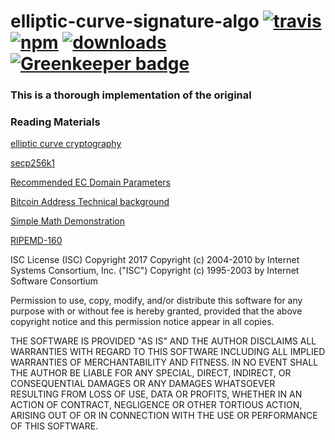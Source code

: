 # elliptic-curve-signature-algo [![travis][travis-image]][travis-url] [![npm][npm-image]][npm-url] [![downloads][downloads-image]][downloads-url] [![Greenkeeper badge](https://badges.greenkeeper.io/zion-coin/elliptic-curve-signature-algo.svg)](https://greenkeeper.io/)

[travis-image]: https://travis-ci.org/zion-coin/elliptic-curve-signature-algo.svg?branch=master
[travis-url]: https://travis-ci.org/zion-coin/elliptic-curve-signature-algo
[npm-image]: https://img.shields.io/npm/v/elliptic-curve-signature-algo.svg
[npm-url]: https://npmjs.org/package/elliptic-curve-signature-algo
[downloads-image]: https://img.shields.io/npm/dm/elliptic-curve-signature-algo.svg
[downloads-url]: https://npmjs.org/package/elliptic-curve-signature-algo

### This is a thorough implementation of the original


### Reading Materials

[elliptic curve cryptography](https://plus.maths.org/content/elliptic-cryptography)

[secp256k1](https://en.bitcoin.it/wiki/Secp256k1)

[Recommended EC Domain Parameters](http://www.secg.org/sec2-v2.pdf)

[Bitcoin Address Technical background](https://en.bitcoin.it/wiki/Technical_background_of_version_1_Bitcoin_addresses)

[Simple Math Demonstration](http://www.coindesk.com/math-behind-bitcoin/)

[RIPEMD-160](https://en.bitcoin.it/wiki/RIPEMD-160)


ISC License (ISC)
Copyright 2017 <Zion Coin>
Copyright (c) 2004-2010 by Internet Systems Consortium, Inc. ("ISC")
Copyright (c) 1995-2003 by Internet Software Consortium


Permission to use, copy, modify, and/or distribute this software for any purpose with or without fee is hereby granted, provided that the above copyright notice and this permission notice appear in all copies.

THE SOFTWARE IS PROVIDED "AS IS" AND THE AUTHOR DISCLAIMS ALL WARRANTIES WITH REGARD TO THIS SOFTWARE INCLUDING ALL IMPLIED WARRANTIES OF MERCHANTABILITY AND FITNESS. IN NO EVENT SHALL THE AUTHOR BE LIABLE FOR ANY SPECIAL, DIRECT, INDIRECT, OR CONSEQUENTIAL DAMAGES OR ANY DAMAGES WHATSOEVER RESULTING FROM LOSS OF USE, DATA OR PROFITS, WHETHER IN AN ACTION OF CONTRACT, NEGLIGENCE OR OTHER TORTIOUS ACTION, ARISING OUT OF OR IN CONNECTION WITH THE USE OR PERFORMANCE OF THIS SOFTWARE.
